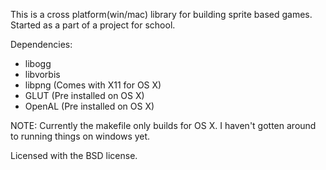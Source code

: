 This is a cross platform(win/mac) library for building sprite based games.
Started as a part of a project for school.

Dependencies:
 * libogg
 * libvorbis
 * libpng (Comes with X11 for OS X)
 * GLUT (Pre installed on OS X)
 * OpenAL (Pre installed on OS X)

NOTE: Currently the makefile only builds for OS X. I haven't gotten around to running things on windows yet.

Licensed with the BSD license.
